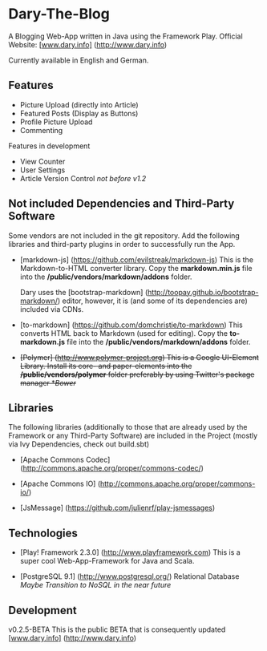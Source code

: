 # Dary-The-Blog

A Blogging Web-App written in Java using the Framework Play.
Official Website: [www.dary.info] (http://www.dary.info)

Currently available in English and German.

## Features

- Picture Upload (directly into Article)
- Featured Posts (Display as Buttons)
- Profile Picture Upload
- Commenting

Features in development

- View Counter
- User Settings
- Article Version Control *not before v1.2*

## Not included Dependencies and Third-Party Software

Some vendors are not included in the git repository.
Add the following libraries and third-party plugins in order to successfully run the App.

- [markdown-js] (https://github.com/evilstreak/markdown-js)
  This is the Markdown-to-HTML converter library.
  Copy the **markdown.min.js** file into the **/public/vendors/markdown/addons** folder.

  Dary uses the [bootstrap-markdown] (http://toopay.github.io/bootstrap-markdown/) editor, however,
  it is (and some of its dependencies are) included via CDNs.

- [to-markdown] (https://github.com/domchristie/to-markdown)
  This converts HTML back to Markdown (used for editing).
  Copy the **to-markdown.js** file into the **/public/vendors/markdown/addons** folder.

- ~~[Polymer] (http://www.polymer-project.org)
  This is a Google UI-Element Library. 
  Install its core- and paper-elements into the **/public/vendors/polymer** folder 
  preferably by using Twitter's package manager **Bower*~~ 

## Libraries

The following libraries (additionally to those that are already used by the Framework or 
any Third-Party Software) are included in the Project (mostly via Ivy Dependencies, check out build.sbt)

- [Apache Commons Codec] (http://commons.apache.org/proper/commons-codec/)

- [Apache Commons IO] (http://commons.apache.org/proper/commons-io/)

- [JsMessage] (https://github.com/julienrf/play-jsmessages)

## Technologies

- [Play! Framework 2.3.0] (http://www.playframework.com)
  This is a super cool Web-App-Framework for Java and Scala.

- [PostgreSQL 9.1] (http://www.postgresql.org/)
  Relational Database
  *Maybe Transition to NoSQL in the near future*

## Development

v0.2.5-BETA
This is the public BETA that is consequently updated
[www.dary.info] (http://www.dary.info)

